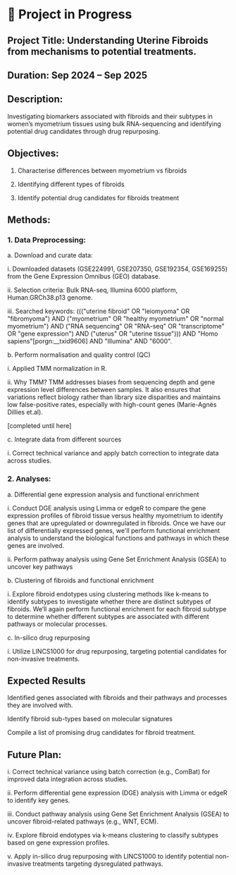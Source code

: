 # 🚧 Project in Progress

## Project Title: Understanding Uterine Fibroids from mechanisms to potential treatments.
## Duration: Sep 2024 – Sep 2025

## Description: 

Investigating biomarkers associated with fibroids and their subtypes in women’s myometrium tissues using bulk RNA-sequencing and identifying potential drug candidates through drug repurposing.

## Objectives: 
1. Characterise differences between myometrium vs fibroids  

2. Identifying different types of fibroids  

3. Identify potential drug candidates for fibroids treatment

## Methods: 
### 1. Data Preprocessing:  

a. Download and curate data:

i. Downloaded datasets (GSE224991, GSE207350, GSE192354, GSE169255) from the Gene Expression Omnibus (GEO) database.

ii. Selection criteria: Bulk RNA-seq, Illumina 6000 platform, Human.GRCh38.p13 genome.

iii. Searched keywords: ((("uterine fibroid" OR "leiomyoma" OR "fibromyoma") AND ("myometrium" OR "healthy myometrium" OR "normal myometrium") AND ("RNA sequencing" OR "RNA-seq" OR "transcriptome" OR "gene expression") AND ("uterus" OR "uterine tissue"))) AND "Homo sapiens"[porgn:__txid9606] AND "Illumina" AND "6000".


b. Perform normalisation and quality control (QC)  

i. Applied TMM normalization in R. 

ii. Why TMM? TMM addresses biases from sequencing depth and gene expression level differences between samples. It also ensures that variations reflect biology rather than library size disparities and maintains low false-positive rates, especially with high-count genes (Marie-Agnès Dillies et.al).

[completed until here]

c. Integrate data from different sources

i. Correct technical variance and apply batch correction to integrate data across studies. 

### 2. Analyses:  

a. Differential gene expression analysis and functional enrichment  

i. Conduct DGE analysis using Limma or edgeR  to compare the gene expression profiles of fibroid tissue versus healthy myometrium to identify genes that are upregulated or downregulated in fibroids. Once we have our list of differentially expressed genes, we'll perform functional enrichment analysis to understand the biological functions and pathways in which these genes are involved.

ii. Perform pathway analysis using Gene Set Enrichment Analysis (GSEA) to uncover key pathways 

b. Clustering of fibroids and functional enrichment  

i. Explore fibroid endotypes using clustering methods like k-means to identify subtypes to investigate whether there are distinct subtypes of fibroids. We’ll again perform functional enrichment for each fibroid subtype to determine whether different subtypes are associated with different pathways or molecular processes. 

c. In-silico drug repurposing  

i. Utilize LINCS1000 for drug repurposing, targeting potential candidates for non-invasive treatments.

## Expected Results 
Identified genes associated with fibroids and their pathways and processes they are involved with. 

Identify fibroid sub-types based on molecular signatures 

Compile a list of promising drug candidates for fibroid treatment.  

## Future Plan: 

i.   Correct technical variance using batch correction (e.g., ComBat) for improved data integration across studies.

ii.  Perform differential gene expression (DGE) analysis with Limma or edgeR to identify key genes.

iii. Conduct pathway analysis using Gene Set Enrichment Analysis (GSEA) to uncover fibroid-related pathways (e.g., WNT, ECM).

iv.  Explore fibroid endotypes via k-means clustering to classify subtypes based on gene expression profiles.

v.   Apply in-silico drug repurposing with LINCS1000 to identify potential non-invasive treatments targeting dysregulated pathways.

